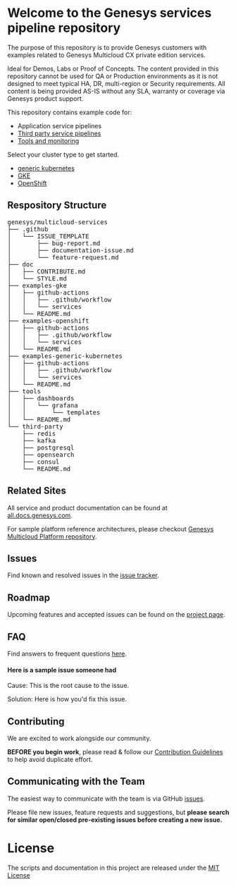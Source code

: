 # Welcome to the Genesys services pipeline repository

The purpose of this repository is to provide Genesys customers with examples related to Genesys Multicloud CX private edition services.  

Ideal for Demos, Labs or Proof of Concepts. The content provided in this repository cannot be used for QA or Production environments as it is not designed to meet typical HA, DR, multi-region or Security requirements. All content is being provided AS-IS without any SLA, warranty or coverage via Genesys product support.

This repository contains example code for:
* Application service pipelines
* [Third party service pipelines](/third-party)
* [Tools and monitoring](/tools)

Select your cluster type to get started. 
* [generic kubernetes](/examples-generic-kubernetes)
* [GKE](/examples-gke)
* [OpenShift](/examples-openshift)

## Respository Structure
<pre>
genesys/multicloud-services
├── .github
│   └── ISSUE_TEMPLATE
│       ├── bug-report.md
│       ├── documentation-issue.md
│       └── feature-request.md
├── doc
│   ├── CONTRIBUTE.md
│   └── STYLE.md
├── examples-gke
│   ├── github-actions
│   │   ├── .github/workflow
│   │   └── services
│   └── README.md
├── examples-openshift
│   ├── github-actions
│   │   ├── .github/workflow
│   │   └── services
│   └── README.md
├── examples-generic-kubernetes
│   ├── github-actions
│   │   ├── .github/workflow
│   │   └── services
│   └── README.md
├── tools
│   ├── dashboards
│   │   └── grafana
│   │       └── templates
│   └── README.md
└── third-party
    ├── redis
    ├── kafka
    ├── postgresql
    ├── opensearch
    ├── consul
    └── README.md
</pre>

## Related Sites
All service and product documentation can be found at [all.docs.genesys.com](https://all.docs.genesys.com). 

For sample platform reference architectures, please checkout [Genesys Multicloud Platform repository](https://github.com/genesys/multicloud-platform).

## Issues

Find known and resolved issues in the [issue tracker](https://github.com/genesys/multicloud-services/issues).

## Roadmap

Upcoming features and accepted issues can be found on the [project page](https://github.com/genesys/multicloud-services/projects).

## FAQ
Find answers to frequent questions [here](https://github.com/genesys/multicloud-services/wiki/FAQ). 

#### Here is a sample issue someone had

  Cause: This is the root cause to the issue. 

  Solution: Here is how you'd fix this issue. 

## Contributing

We are excited to work alongside our community. 

**BEFORE you begin work**, please read & follow our
[Contribution Guidelines](/doc/CONTRIBUTE.md) to
help avoid duplicate effort.

## Communicating with the Team

The easiest way to communicate with the team is via GitHub [issues](https://github.com/genesys/multicloud-services/issues/new/choose).

Please file new issues, feature requests and suggestions, but **please search for
similar open/closed pre-existing issues before creating a new issue.**

# License

The scripts and documentation in this project are released under the [MIT License](LICENSE)


